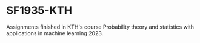 # SF1935-KTH
Assignments finished in KTH's course Probability theory and statistics with applications in machine learning 2023.
